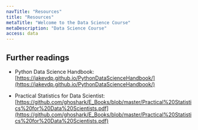 ```yaml
---
navTitle: "Resources"
title: "Resources"
metaTitle: "Welcome to the Data Science Course"
metaDescription: "Data Science Course"
access: data
---
```


## Further readings

- Python Data Science Handbook: [https://jakevdp.github.io/PythonDataScienceHandbook/](https://jakevdp.github.io/PythonDataScienceHandbook/)

- Practical Statistics for Data Scientist: [https://github.com/ghoshark/E_Books/blob/master/Practical%20Statistics%20for%20Data%20Scientists.pdf](https://github.com/ghoshark/E_Books/blob/master/Practical%20Statistics%20for%20Data%20Scientists.pdf)
